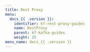 ```yaml
---
title: Rest Proxy
menu:
  docs_{{ .version }}:
    identifier: kf-rest-proxy-guides
    name: RestProxy
    parent: kf-kafka-guides
    weight: 25
menu_name: docs_{{ .version }}
---
```

